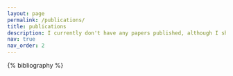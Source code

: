 ```yaml
---
layout: page
permalink: /publications/
title: publications
description: I currently don't have any papers published, although I should be publishing some soon hopefully. If you want to learn more about my research please look at the projects tab!
nav: true
nav_order: 2
---
```


<!-- _pages/publications.md -->
<div class="publications">

{% bibliography %}

</div>
